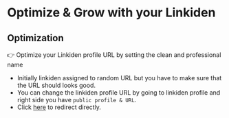 # Optimize & Grow with your Linkiden

## Optimization

👉 Optimize your Linkiden profile URL by setting the clean and professional name

- Initially linkiden assigned to random URL but you have to make sure that the URL should looks good.
- You can change the linkiden profile URL by going to linkiden profile and right side you have `public profile & URL`.
- Click [here](https://www.linkedin.com/public-profile/settings) to redirect directly.
